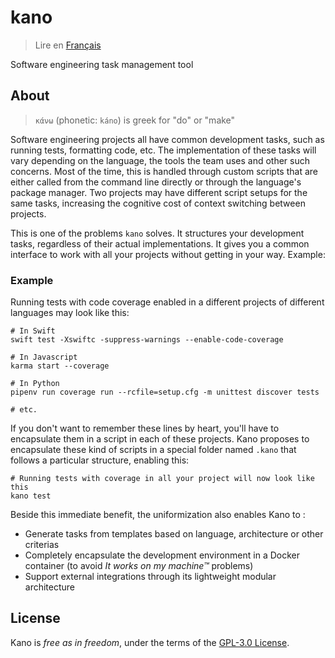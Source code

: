 # kano

> Lire en [Français](/docs/README.fr.md)

Software engineering task management tool

## About

> `κάνω` (phonetic: `káno`) is greek for "do" or "make"

Software engineering projects all have common development tasks, such as running tests,
formatting code, etc. The implementation of these tasks will vary depending on the language, the
tools the team uses and other such concerns. Most of the time, this is handled through custom
scripts that are either called from the command line directly or through the language's package
manager. Two projects may have different script setups for the same tasks, increasing the
cognitive cost of context switching between projects.

This is one of the problems `kano` solves. It structures your development tasks, regardless of
their actual implementations. It gives you a common interface to work with all your projects
without getting in your way. Example:

### Example

Running tests with code coverage enabled in a different projects of different languages may look
like this:

```shell
# In Swift
swift test -Xswiftc -suppress-warnings --enable-code-coverage

# In Javascript
karma start --coverage

# In Python
pipenv run coverage run --rcfile=setup.cfg -m unittest discover tests

# etc.
```

If you don't want to remember these lines by heart, you'll have to encapsulate them in a script
in each of these projects. Kano proposes to encapsulate these kind of scripts in a special
folder named `.kano` that follows a particular structure, enabling this:

```shell
# Running tests with coverage in all your project will now look like this
kano test
```

Beside this immediate benefit, the uniformization also enables Kano to :

- Generate tasks from templates based on language, architecture or other criterias
- Completely encapsulate the development environment in a Docker container (to avoid _It works
  on my machine™_ problems)
- Support external integrations through its lightweight modular architecture

## License

Kano is _free as in freedom_, under the terms of the [GPL-3.0 License](/LICENSE).
